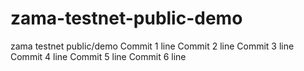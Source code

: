 # zama-testnet-public-demo
zama testnet public/demo
Commit 1 line
Commit 2 line
Commit 3 line
Commit 4 line
Commit 5 line
Commit 6 line
